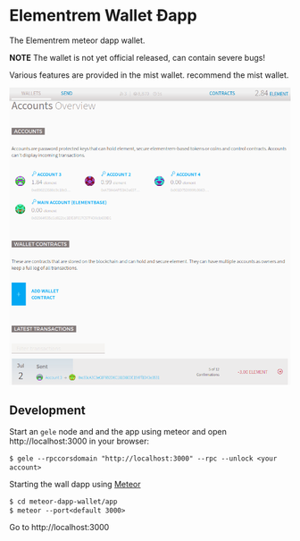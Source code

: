 # Elementrem Wallet Ðapp

The Elementrem meteor dapp wallet.


**NOTE** 
The wallet is not yet official released, can contain severe bugs!

Various features are provided in the mist wallet. recommend the mist wallet.


![](meteor-wallet-Screenshot.png)


## Development

Start an `gele` node and and the app using meteor and open http://localhost:3000 in your browser:

    $ gele --rpccorsdomain "http://localhost:3000" --rpc --unlock <your account>

Starting the wall dapp using [Meteor](http://meteor.com/install)

    $ cd meteor-dapp-wallet/app
    $ meteor --port<default 3000>

Go to http://localhost:3000

